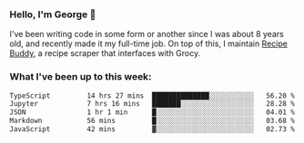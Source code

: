 ### Hello, I'm George 👋

I've been writing code in some form or another since I was about 8 years old, and recently made it my full-time job. On top of this, I maintain [Recipe Buddy](https://github.com/georgegebbett/recipe-buddy), a recipe scraper that interfaces with Grocy.  

<!--
**georgegebbett/georgegebbett** is a ✨ _special_ ✨ repository because its `README.md` (this file) appears on your GitHub profile.

Here are some ideas to get you started:

- 🔭 I’m currently working on ...
- 🌱 I’m currently learning ...
- 👯 I’m looking to collaborate on ...
- 🤔 I’m looking for help with ...
- 💬 Ask me about ...
- 📫 How to reach me: ...
- 😄 Pronouns: ...
- ⚡ Fun fact: ...
-->

### What I've been up to this week:
<!--START_SECTION:waka-->

```txt
TypeScript         14 hrs 27 mins  ██████████████░░░░░░░░░░░   56.20 %
Jupyter            7 hrs 16 mins   ███████░░░░░░░░░░░░░░░░░░   28.28 %
JSON               1 hr 1 min      █░░░░░░░░░░░░░░░░░░░░░░░░   04.01 %
Markdown           56 mins         █░░░░░░░░░░░░░░░░░░░░░░░░   03.68 %
JavaScript         42 mins         ▓░░░░░░░░░░░░░░░░░░░░░░░░   02.73 %
```

<!--END_SECTION:waka-->
